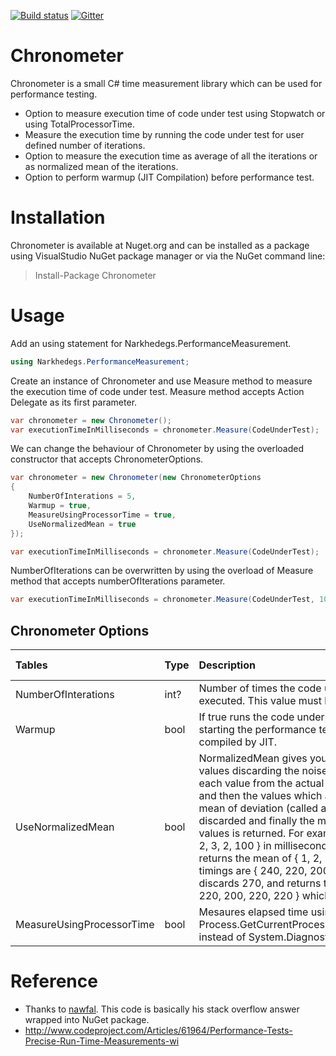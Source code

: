 [![Build status](https://ci.appveyor.com/api/projects/status/3nh27cqep75s2pju?svg=true)](https://ci.appveyor.com/project/narkhedegs/chronometer)
[![Gitter](https://badges.gitter.im/Join%20Chat.svg)](https://gitter.im/narkhedegs/Chronometer?utm_source=badge&utm_medium=badge&utm_campaign=pr-badge)
# Chronometer
Chronometer is a small C# time measurement library which can be used for performance testing.
* Option to measure execution time of code under test using Stopwatch or using TotalProcessorTime.
* Measure the execution time by running the code under test for user defined number of iterations.
* Option to measure the execution time as average of all the iterations or as normalized mean of the iterations.
* Option to perform warmup (JIT Compilation) before performance test.

# Installation
Chronometer is available at Nuget.org and can be installed as a package using VisualStudio NuGet package manager or via the NuGet command line:
> Install-Package Chronometer

# Usage
Add an using statement for Narkhedegs.PerformanceMeasurement.
```cs
using Narkhedegs.PerformanceMeasurement;
```
Create an instance of Chronometer and use Measure method to measure the execution time of code under test. Measure method accepts Action Delegate as its first parameter. 
```cs
var chronometer = new Chronometer();
var executionTimeInMilliseconds = chronometer.Measure(CodeUnderTest);
```
We can change the behaviour of Chronometer by using the overloaded constructor that accepts ChronometerOptions.
```cs
var chronometer = new Chronometer(new ChronometerOptions
{
    NumberOfInterations = 5,
    Warmup = true,
    MeasureUsingProcessorTime = true,
    UseNormalizedMean = true
});

var executionTimeInMilliseconds = chronometer.Measure(CodeUnderTest);
```
NumberOfIterations can be overwritten by using the overload of Measure method that accepts numberOfIterations parameter.
```cs
var executionTimeInMilliseconds = chronometer.Measure(CodeUnderTest, 10);
```
## Chronometer Options
| Tables        | Type | Description | Default Value |
|:------------- |:------------|:-------------|:-------------| 
| NumberOfInterations      | int? | Number of times the code under test should be executed. This value must be greater than zero. | 1 | 
| Warmup      | bool | If true runs the code under test once before starting the performance test to ensure that it is compiled by JIT.      | false |
| UseNormalizedMean | bool | NormalizedMean gives you the mean of the values discarding the noise. The deviation of each value from the actual mean is calculated and then the values which are farer from the mean of deviation (called absolute deviation) are discarded and finally the mean of remaining values is returned. For example if values are { 1, 2, 3, 2, 100 } in milliseconds, it discards 100, and returns the mean of { 1, 2, 3, 2 } which is 2. Or if timings are { 240, 220, 200, 220, 220, 270 }, it discards 270, and returns the mean of { 240, 220, 200, 220, 220 } which is 220.      | false |
| MeasureUsingProcessorTime      | bool | Mesaures elapsed time using Process.GetCurrentProcess().TotalProcessorTime instead of System.Diagnostics.Stopwatch. | false |

# Reference
* Thanks to [nawfal](http://stackoverflow.com/a/16157458). This code is basically his stack overflow answer wrapped into NuGet package. 
* http://www.codeproject.com/Articles/61964/Performance-Tests-Precise-Run-Time-Measurements-wi